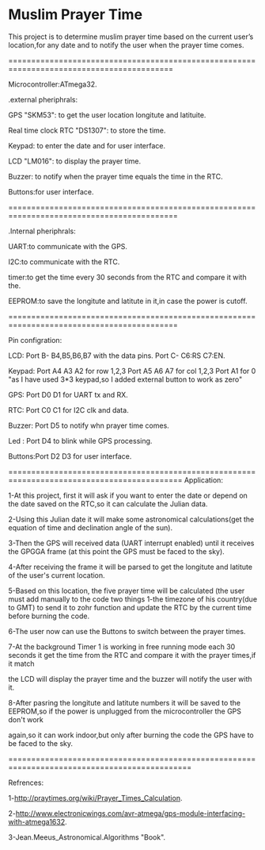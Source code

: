 # Muslim Prayer Time

This project is to determine muslim prayer time based on the current user’s location,for any date and to notify the user when the prayer time comes.

==========================================================================================

Microcontroller:ATmega32.

.external pheriphrals:

GPS "SKM53": to get the user location longitute and latituite.

Real time clock RTC "DS1307": to store the time.

Keypad: to enter the date and for user interface.

LCD "LM016": to display the prayer time.

Buzzer: to notify when the prayer time equals the time in the RTC.

Buttons:for user interface.

===========================================================================================

.Internal pheriphrals:

UART:to communicate with the GPS.

I2C:to communicate with the RTC.

timer:to get the time every 30 seconds from the RTC and compare it with the.

EEPROM:to save the longitute and latitute in it,in case the power is cutoff.

===========================================================================================

Pin configration:

LCD: 	  Port B- B4,B5,B6,B7 with the data pins.
     	  Port C- C6:RS  C7:EN.


Keypad: Port A4 A3 A2 for row 1,2,3
	      Port A5 A6 A7 for col 1,2,3
	      Port A1 for 0 "as I have used 3*3 keypad,so I added external button to work as zero"

GPS:	  Port D0 D1 for UART tx and RX.

RTC:	  Port C0 C1 for I2C clk and data.

Buzzer: Port D5 to notify whn prayer time comes.

Led :	  Port D4 to blink while GPS processing.

Buttons:Port D2 D3 for user interface.

============================================================================================
Application:

1-At this project, first it will ask if you want to enter the date or depend on the date saved on the RTC,so it can calculate the Julian data.

2-Using this Julian date it will make some astronomical calculations(get the equation of time and declination angle of the sun).

3-Then the GPS will received data (UART interrupt enabled) until it receives the GPGGA frame (at this point the GPS must be faced to the sky).

4-After receiving the frame it will be parsed to get the longitute and latitute of the user's current location.

5-Based on this location, the five prayer time will be calculated (the user must add manually to the code two things 1-the timezone of his country(due to GMT) 
to send it to zohr function and update the RTC by the current time before burning the code.

6-The user now can use the Buttons to switch between the prayer times.

7-At the background Timer 1 is working in free running mode each 30 seconds it get the time from the RTC and compare it with the prayer times,if it match 

the LCD will display the prayer time and the buzzer will notify the user with it.

8-After pasring the longitute and latitute numbers it will be saved to the EEPROM,so if the power is unplugged from the microcontroller the GPS don't work

again,so it can work indoor,but only after burning the code the GPS have to be faced to the sky.

==============================================================================================

Refrences:

1-http://praytimes.org/wiki/Prayer_Times_Calculation.

2-http://www.electronicwings.com/avr-atmega/gps-module-interfacing-with-atmega1632.

3-Jean.Meeus_Astronomical.Algorithms "Book".
